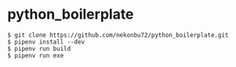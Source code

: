 # python_boilerplate

    $ git clone https://github.com/nekonbu72/python_boilerplate.git
    $ pipenv install --dev
    $ pipenv run build
    $ pipenv run exe
